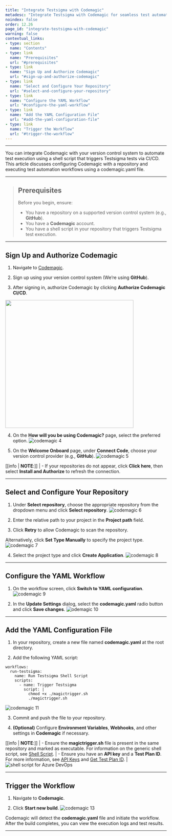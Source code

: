 ```yaml
---
title: "Integrate Testsigma with Codemagic"
metadesc: "Integrate Testsigma with Codemagic for seamless test automation | Trigger Testsigma test runs from your CI/CD pipeline using a shell script in GitHub."
noindex: false
order: 12.26
page_id: "integrate-testsigma-with-codemagic"
warning: false
contextual_links:
- type: section
  name: "Contents"
- type: link
  name: "Prerequisites"
  url: "#prerequisites"
- type: link
  name: "Sign Up and Authorize Codemagic"
  url: "#sign-up-and-authorize-codemagic"
- type: link
  name: "Select and Configure Your Repository"
  url: "#select-and-configure-your-repository"
- type: link
  name: "Configure the YAML Workflow"
  url: "#configure-the-yaml-workflow"
- type: link
  name: "Add the YAML Configuration File"
  url: "#add-the-yaml-configuration-file"
- type: link
  name: "Trigger the Workflow"
  url: "#trigger-the-workflow"
---
```


---

You can integrate Codemagic with your version control system to automate test execution using a shell script that triggers Testsigma tests via CI/CD. This article discusses configuring Codemagic with a repository and executing test automation workflows using a codemagic.yaml file.

---

> ## **Prerequisites**
> 
> Before you begin, ensure:
> 
>   - You have a repository on a supported version control system (e.g., **GitHub**).
>   - You have a **Codemagic** account.
>   - You have a shell script in your repository that triggers Testsigma test execution.
>
---

## **Sign Up and Authorize Codemagic**

1. Navigate to [Codemagic](https://codemagic.io).

2. Sign up using your version control system (We’re using **GitHub**).

3. After signing in, authorize Codemagic by clicking **Authorize Codemagic CI/CD**.
<img src="https://s3.amazonaws.com/static-docs.testsigma.com/new_images/projects/faq/Codemagic_1.1.png" style="width: 400px;" />

4. On the **How will you be using Codemagic?** page, select the preferred option.
![codemagic 4](https://s3.amazonaws.com/static-docs.testsigma.com/new_images/projects/faq/Codemagic_1.2.png)

5. On the **Welcome Onboard** page, under **Connect Code**, choose your version control provider (e.g., **GitHub**).
![codemagic 5](https://s3.amazonaws.com/static-docs.testsigma.com/new_images/projects/faq/Codemagic_1.3.png)

[[info | **NOTE**:]]
| -  If your repositories do not appear, click **Click here**, then select **Install and Authorize** to refresh the connection.

---

## **Select and Configure Your Repository**

1. Under **Select repository**, choose the appropriate repository from the dropdown menu and click **Select repository**.
![codemagic 6](https://s3.amazonaws.com/static-docs.testsigma.com/new_images/projects/faq/Codemagic_1.4.png)

2. Enter the relative path to your project in the **Project path** field.

3. Click **Retry** to allow Codemagic to scan the repository.

Alternatively, click **Set Type Manually** to specify the project type.
![codemagic 7](https://s3.amazonaws.com/static-docs.testsigma.com/new_images/projects/faq/Codemagic_1.5.png)

4. Select the project type and click **Create Application**.
![codemagic 8](https://s3.amazonaws.com/static-docs.testsigma.com/new_images/projects/faq/Codemagic_1.6.png)

---

## **Configure the YAML Workflow**

1. On the workflow screen, click **Switch to YAML configuration**.
![codemagic 9](https://s3.amazonaws.com/static-docs.testsigma.com/new_images/projects/faq/Codemagic_2.3.png)

2. In the **Update Settings** dialog, select the **codemagic.yaml** radio button and click **Save changes**.
![odemagic 10](https://s3.amazonaws.com/static-docs.testsigma.com/new_images/projects/faq/Codemagic_2.4.png)

---

## **Add the YAML Configuration File**

1. In your repository, create a new file named **codemagic.yaml** at the root directory.

2. Add the following YAML script:

```
workflows:
  run-testsigma:
    name: Run Testsigma Shell Script
    scripts:
      - name: Trigger Testsigma
        script: |
          chmod +x ./magictrigger.sh
          ./magictrigger.sh
```
![codemagic 11](https://s3.amazonaws.com/static-docs.testsigma.com/new_images/projects/faq/Codemagic_1.8.png)

3. Commit and push the file to your repository.

4. **(Optional)** Configure **Environment Variables**, **Webhooks**, and other settings in **Codemagic** if necessary.

[[info | **NOTE**:]]
| - Ensure the **magictrigger.sh** file is present in the same repository and marked as executable. For information on the generic shell script, see [Shell Script](https://testsigma.com/docs/continuous-integration/shell-script/).
| - Ensure you have an **API key** and a **Test Plan ID**. For more information, see [API Keys](https://testsigma.com/docs/configuration/api-keys/) and [Get Test Plan ID](https://docs.testsigma.com/images/azure-devops/get-test-plan-id.png).
| ![shell script for Azure DevOps](https://docs.testsigma.com/images/azure-devops/shell-script-azure-devops.png)

---

## **Trigger the Workflow**

1. Navigate to **Codemagic**.

2. Click **Start new build**.
![codemagic 13](https://s3.amazonaws.com/static-docs.testsigma.com/new_images/projects/faq/Codemagic_2.1.png)

Codemagic will detect the **codemagic.yaml** file and initiate the workflow. After the build completes, you can view the execution logs and test results.

---